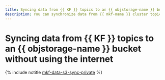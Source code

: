 ```yaml
---
title: Syncing data from {{ KF }} topics to an {{ objstorage-name }} bucket without using the internet
description: You can synchronize data from {{ mkf-name }} cluster topics to an {{ objstorage-name }} bucket without using public IP addresses via a service connection in {{ vpc-full-name }}.
---
```


# Syncing data from {{ KF }} topics to an {{ objstorage-name }} bucket without using the internet

{% include notitle [mkf-data-s3-sync-private](../../_tutorials/dataplatform/kafka-topic-s3-sync-private.md) %}
